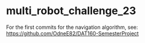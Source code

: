 # multi_robot_challenge_23

For the first commits for the navigation algorithm, see: https://github.com/OdneE82/DAT160-SemesterProject
